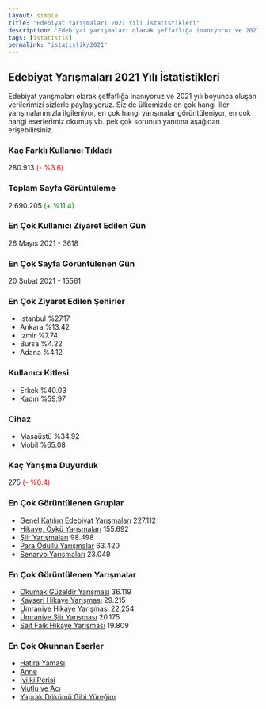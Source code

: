 ```yaml
---
layout: simple
title: "Edebiyat Yarışmaları 2021 Yılı İstatistikleri"
description: "Edebiyat yarışmaları olarak şeffaflığa inanıyoruz ve 2021 yılı boyunca oluşan verilerimizi sizlerle paylaşıyoruz. Siz de ülkemizde en çok hangi iller yarışmalarımızla ilgileniyor, en çok hangi yarışmalar görüntüleniyor, en çok hangi eserlerimiz okumuş vb. pek çok sorunun yanıtına aşağıdan erişebilirsiniz."
tags: [istatistik]
permalink: "istatistik/2021"
---
```


## Edebiyat Yarışmaları 2021 Yılı İstatistikleri

Edebiyat yarışmaları olarak şeffaflığa inanıyoruz ve 2021 yılı boyunca oluşan verilerimizi sizlerle paylaşıyoruz. Siz de ülkemizde en çok hangi iller yarışmalarımızla ilgileniyor, en çok hangi yarışmalar görüntüleniyor, en çok hangi eserlerimiz okumuş vb. pek çok sorunun yanıtına aşağıdan erişebilirsiniz.  

### Kaç Farklı Kullanıcı Tıkladı
280.913 <span style="color:red">(- %3.6)</span>

### Toplam Sayfa Görüntüleme
2.690.205 <span style="color:green">(+ %11.4)</span>

### En Çok Kullanıcı Ziyaret Edilen Gün
26 Mayıs 2021 - 3618

### En Çok Sayfa Görüntülenen Gün
20 Şubat 2021 - 15561

### En Çok Ziyaret Edilen Şehirler
- İstanbul %27.17
- Ankara %13.42
- İzmir %7.74
- Bursa %4.22
- Adana %4.12

### Kullanıcı Kitlesi
- Erkek %40.03
- Kadın %59.97

### Cihaz
- Masaüstü %34.92
- Mobil %65.08

### Kaç Yarışma Duyurduk
275 <span style="color:red">(- %0.4)</span>

### En Çok Görüntülenen Gruplar
- [Genel Katılım Edebiyat Yarışmaları](https://edebiyatyarismalari.com/genel-edebiyat-yarismalari/) 227.112
- [Hikaye, Öykü Yarışmaları](https://edebiyatyarismalari.com/hikaye-yarismalari/) 155.692
- [Şiir Yarışmaları](https://edebiyatyarismalari.com/siir-yarismalari/) 98.498
- [Para Ödüllü Yarışmalar](https://edebiyatyarismalari.com/para-odullu-yarismalar/) 63.420
- [Senaryo Yarışmaları](https://edebiyatyarismalari.com/senaryo-yarismalari/) 23.049

### En Çok Görüntülenen Yarışmalar
- [Okumak Güzeldir Yarışması](https://edebiyatyarismalari.com/2-okumak-guzeldir-yarismasi) 36.119
- [Kayseri Hikaye Yarışması](https://edebiyatyarismalari.com/5-kayseri-hikaye-yarismasi) 29.215
- [Ümraniye Hikaye Yarışması](https://edebiyatyarismalari.com/umraniye-belediyesi-17-hikaye-yarismasi) 22.254
- [Ümraniye Şiir Yarışması](https://edebiyatyarismalari.com/umraniye-belediyesi-17-siir-yarismasi) 20.175
- [Sait Faik Hikaye Yarışması](https://edebiyatyarismalari.com/1-sait-faik-hikaye-yarismasi) 19.809

### En Çok Okunnan Eserler
- [Hatıra Yaması](https://edebiyatyarismalari.com/bilimkurgu-salgin/hatira-yamasi-oykusu/)
- [Anne](https://edebiyatyarismalari.com/anne-siirleri/anne-siiri/)
- [İyi ki Perisi](https://edebiyatyarismalari.com/peri-masali/iyi-ki-perisi/)
- [Mutlu ve Acı](https://edebiyatyarismalari.com/blog/mutluluk-ve-aci)
- [Yaprak Dökümü Gibi Yüreğim](https://edebiyatyarismalari.com/blog/yaprak-dokumu-gibi-yuregim)

